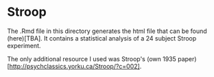 # Stroop

The .Rmd file in this directory generates the html file that can be found (here)[TBA]. It contains a statistical analysis of a 24 subject Stroop experiment. 

The only additional resource I used was Stroop's (own 1935 paper)[http://psychclassics.yorku.ca/Stroop/?c=002].
